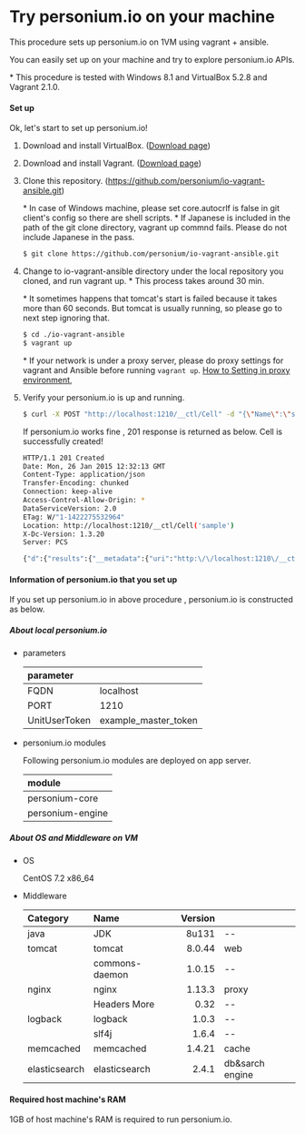 Try personium.io on your machine
====

This procedure sets up personium.io on 1VM using vagrant + ansible.

You can easily set up on your machine and try to explore personium.io APIs.

\* This procedure is tested with Windows 8.1 and VirtualBox 5.2.8 and Vagrant 2.1.0.

#### Set up

Ok, let's start to set up personium.io!

1. Download and install VirtualBox. ([Download page](https://www.virtualbox.org/wiki/Downloads))

2. Download and install Vagrant. ([Download page](https://www.vagrantup.com/downloads))

3. Clone this repository. (https://github.com/personium/io-vagrant-ansible.git)

    \* In case of Windows machine, please set core.autocrlf is false in git client's config so there are shell scripts.
	\* If Japanese is included in the path of the git clone directory, vagrant up commnd fails. Please do not include Japanese in the pass.

	```bash
	$ git clone https://github.com/personium/io-vagrant-ansible.git
	```

4. Change to io-vagrant-ansible directory under the local repository you cloned, and run vagrant up. \* This process takes around 30 min.

   \* It sometimes happens that tomcat's start is failed because it takes more than 60 seconds. But tomcat is usually running, so please go to next step ignoring that.

	```bash
	$ cd ./io-vagrant-ansible
	$ vagrant up
	```

	\* If your network is under a proxy server, please do proxy settings for vagrant and Ansible before running `vagrant up`.
	[How to Setting in proxy environment](How_to_Setting_in_proxy_environment.md ""),

5. Verify your personium.io is up and running.

	```bash
	$ curl -X POST "http://localhost:1210/__ctl/Cell" -d "{\"Name\":\"sample\"}" -H "Authorization:Bearer personiumio" -H "Accept:application/json" -i -s
	```

	If personium.io works fine , 201 response is returned as below. Cell is successfully created!

	```bash
	HTTP/1.1 201 Created
	Date: Mon, 26 Jan 2015 12:32:13 GMT
	Content-Type: application/json
	Transfer-Encoding: chunked
	Connection: keep-alive
	Access-Control-Allow-Origin: *
	DataServiceVersion: 2.0
	ETag: W/"1-1422275532964"
	Location: http://localhost:1210/__ctl/Cell('sample')
	X-Dc-Version: 1.3.20
	Server: PCS

	{"d":{"results":{"__metadata":{"uri":"http:\/\/localhost:1210\/__ctl\/Cell('sample')","etag":"W\/\"1-1422275532964\"","type":"UnitCtl.Cell"},"Name":"sample","__published":"\/Date(1422275532964)\/","__updated":"\/Date(1422275532964)\/"}}}
	```

#### Information of personium.io that you set up

If you set up personium.io in above procedure , personium.io is constructed as below.

##### About local personium.io

* parameters

	|parameter    |                    |
	|:------------|--------------------|
	|FQDN         |localhost           |
	|PORT         |1210                |
	|UnitUserToken|example_master_token|

* personium.io modules

	Following personium.io modules are deployed on app server.

	|module           |
	|:----------------|
	|personium-core   |
	|personium-engine |


##### About OS and Middleware on VM

* OS

	CentOS 7.2 x86_64

* Middleware

    |Category       | Name           |Version       |                   |
    |:--------------|:---------------|-------------:|:------------------|
    | java          | JDK            |        8u131 | --                |
    | tomcat        | tomcat         |       8.0.44 | web               |
    |               | commons-daemon |       1.0.15 | --                |
    | nginx         | nginx          |       1.13.3 | proxy             |
    |               | Headers More   |         0.32 | --                |
    | logback       | logback        |        1.0.3 | --                |
    |               | slf4j          |        1.6.4 | --                |
    | memcached     | memcached      |       1.4.21 | cache             |
    | elasticsearch | elasticsearch  |        2.4.1 | db&sarch engine   |


#### Required host machine's RAM

1GB of host machine's RAM is required to run personium.io.
